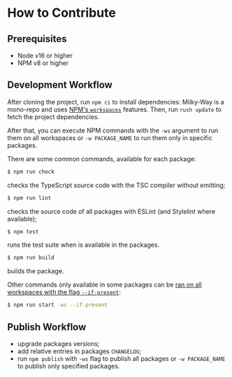 # How to Contribute

## Prerequisites

- Node v16 or higher
- NPM v8 or higher

## Development Workflow

After cloning the project, run `npm ci` to install dependencies: Milky-Way is a mono-repo and uses [NPM's `workspaces`](https://docs.npmjs.com/cli/v9/using-npm/workspaces) features. Then, run `rush update` to fetch the project dependencies.

After that, you can execute NPM commands with the `-ws` argument to run them on all workspaces or `-w PACKAGE_NAME` to run them only in specific packages.

There are some common commands, available for each package:

```sh
$ npm run check
```

checks the TypeScript source code with the TSC compiler without emitting;

```sh
$ npm run lint
```

checks the source code of all packages with ESLint (and Stylelint where available);

```sh
$ npm test
```

runs the test suite when is available in the packages.

```sh
$ npm run build
```

builds the package.

Other commands only available in some packages can be [ran on all workspaces with the flag `--if-present`](https://docs.npmjs.com/cli/v9/using-npm/workspaces#ignoring-missing-scripts):

```sh
$ npm run start -ws --if-present
```

## Publish Workflow

- upgrade packages versions;
- add relative entries in packages `CHANGELOG`;
- run `npm publish` with `-ws` flag to publish all packages or `-w PACKAGE_NAME` to publish only specified packages.
